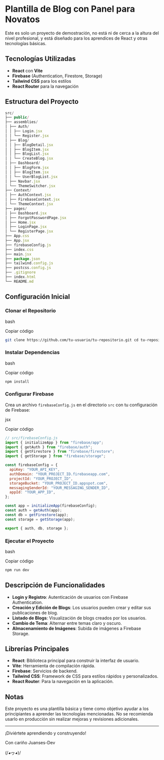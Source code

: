 # Plantilla de Blog con Panel para Novatos

Este es solo un proyecto de demostración, no está ni de cerca a la altura del nivel profesional, y está diseñado para los aprendices de React y otras tecnologías básicas.

## Tecnologías Utilizadas

- **React** con **Vite**
- **Firebase** (Authentication, Firestore, Storage)
- **Tailwind CSS** para los estilos
- **React Router** para la navegación

## Estructura del Proyecto

```js
src/
├── public/
├── assemblies/
│ ├── Auth/
│ │ ├── Login.jsx
│ │ └── Register.jsx
│ ├── Blog/
│ │ ├── BlogDetail.jsx
│ │ ├── BlogItem.jsx
│ │ ├── BlogList.jsx
│ │ └── CreateBlog.jsx
│ ├── Dashboard/
│ │ ├── BlogForm.jsx
│ │ ├── BlogItem.jsx
│ │ └── UserBlogList.jsx
│ ├── Navbar.jsx
│ └── ThemeSwitcher.jsx
├── Context/
│ ├── AuthContext.jsx
│ ├── FirebaseContext.jsx
│ └── ThemeContext.jsx
├── pages/
│ ├── Dashboard.jsx
│ ├── ForgotPasswordPage.jsx
│ ├── Home.jsx
│ ├── LoginPage.jsx
│ └── RegisterPage.jsx
├── App.css
├── App.jsx
├── firebaseConfig.js
├── index.css
├── main.jsx
├── package.json
├── tailwind.config.js
├── postcss.config.js
├── .gitignore
├── index.html
└── README.md
```

## Configuración Inicial

### Clonar el Repositorio

bash

Copiar código

```bash
git clone https://github.com/tu-usuario/tu-repositorio.git cd tu-repositorio
```

### Instalar Dependencias

bash

Copiar código

```bash
npm install
```

### Configurar Firebase

Crea un archivo `firebaseConfig.js` en el directorio `src` con tu configuración de Firebase:

jsx

Copiar código

```jsx
// src/firebaseConfig.js
import { initializeApp } from "firebase/app";
import { getAuth } from "firebase/auth";
import { getFirestore } from "firebase/firestore";
import { getStorage } from "firebase/storage";

const firebaseConfig = {
  apiKey: "YOUR_API_KEY",
  authDomain: "YOUR_PROJECT_ID.firebaseapp.com",
  projectId: "YOUR_PROJECT_ID",
  storageBucket: "YOUR_PROJECT_ID.appspot.com",
  messagingSenderId: "YOUR_MESSAGING_SENDER_ID",
  appId: "YOUR_APP_ID",
};

const app = initializeApp(firebaseConfig);
const auth = getAuth(app);
const db = getFirestore(app);
const storage = getStorage(app);

export { auth, db, storage };

```

### Ejecutar el Proyecto

bash

Copiar código

```bash
npm run dev
```

## Descripción de Funcionalidades

- **Login y Registro**: Autenticación de usuarios con Firebase Authentication.
- **Creación y Edición de Blogs**: Los usuarios pueden crear y editar sus publicaciones de blog.
- **Listado de Blogs**: Visualización de blogs creados por los usuarios.
- **Cambio de Tema**: Alternar entre temas claro y oscuro.
- **Almacenamiento de Imágenes**: Subida de imágenes a Firebase Storage.

## Librerías Principales

- **React**: Biblioteca principal para construir la interfaz de usuario.
- **Vite**: Herramienta de compilación rápida.
- **Firebase**: Servicios de backend.
- **Tailwind CSS**: Framework de CSS para estilos rápidos y personalizados.
- **React Router**: Para la navegación en la aplicación.

## Notas

Este proyecto es una plantilla básica y tiene como objetivo ayudar a los principiantes a aprender las tecnologías mencionadas. No se recomienda usarlo en producción sin realizar mejoras y revisiones adicionales.

---

¡Diviértete aprendiendo y construyendo!

Con cariño Juanses-Dev 

(/◕ヮ◕)/

